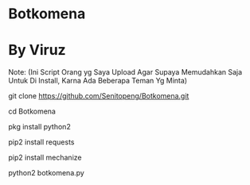 # Botkomena
# By Viruz

Note: (Ini Script Orang yg Saya Upload Agar Supaya Memudahkan Saja Untuk Di Install, Karna Ada Beberapa Teman Yg Minta)


git clone https://github.com/Senitopeng/Botkomena.git

cd Botkomena

pkg install python2

pip2 install requests

pip2 install mechanize

python2 botkomena.py
